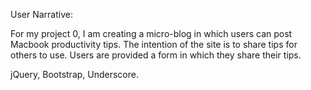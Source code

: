 User Narrative:

For my project 0, I am creating a micro-blog in which users can post Macbook productivity tips.  The intention of the site is to share tips for others to use. Users are provided a form in which they share their tips. 

jQuery, Bootstrap, Underscore. 